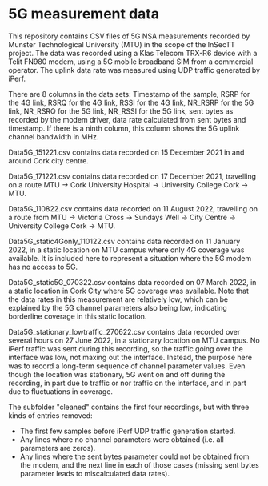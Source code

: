 # 5G measurement data
This repository contains CSV files of 5G NSA measurements recorded by Munster Technological University (MTU) in the scope of the InSecTT project. The data was recorded using a Klas Telecom TRX-R6 device with a Telit FN980 modem, using a 5G mobile broadband SIM from a commercial operator. The uplink data rate was measured using UDP traffic generated by iPerf.

There are 8 columns in the data sets: Timestamp of the sample, RSRP for the 4G link, RSRQ for the 4G link, RSSI for the 4G link, NR_RSRP for the 5G link, NR_RSRQ for the 5G link, NR_RSSI for the 5G link, sent bytes as recorded by the modem driver, data rate calculated from sent bytes and timestamp. If there is a ninth column, this column shows the 5G uplink channel bandwidth in MHz.

Data5G_151221.csv contains data recorded on 15 December 2021 in and around Cork city centre.

Data5G_171221.csv contains data recorded on 17 December 2021, travelling on a route MTU -> Cork University Hospital -> University College Cork -> MTU.

Data5G_110822.csv contains data recorded on 11 August 2022, travelling on a route from MTU -> Victoria Cross -> Sundays Well -> City Centre -> University College Cork -> MTU.

Data5G_static4Gonly_110122.csv contains data recorded on 11 January 2022, in a static location on MTU campus where only 4G coverage was available.
It is included here to represent a situation where the 5G modem has no access to 5G.

Data5G_static5G_070322.csv contains data recorded on 07 March 2022, in a static location in Cork City where 5G coverage was available.
Note that the data rates in this measurement are relatively low, which can be explained by the 5G channel parameters also being low, indicating borderline coverage in this static location.

Data5G_stationary_lowtraffic_270622.csv contains data recorded over several hours on 27 June 2022, in a stationary location on MTU campus.
No iPerf traffic was sent during this recording, so the traffic going over the interface was low, not maxing out the interface. Instead, the purpose here was to record a long-term sequence of channel parameter values.
Even though the location was stationary, 5G went on and off during the recording, in part due to traffic or nor traffic on the interface, and in part due to fluctuations in coverage.


The subfolder "cleaned" contains the first four recordings, but with three kinds of entries removed:
- The first few samples before iPerf UDP traffic generation started.
- Any lines where no channel parameters were obtained (i.e. all parameters are zeros).
- Any lines where the sent bytes parameter could not be obtained from the modem, and the next line in each of those cases (missing sent bytes parameter leads to miscalculated data rates).
